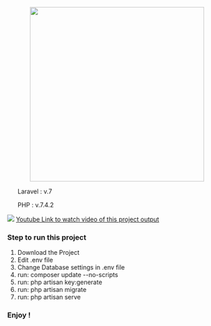 <p align="center"><img src="https://res.cloudinary.com/dtfbvvkyp/image/upload/v1566331377/laravel-logolockup-cmyk-red.svg" width="400"></p>


   <ol> Laravel : v.7 </ol>
    <ol> PHP : v.7.4.2 </ol>
   
   <img src="https://i.pinimg.com/originals/15/08/69/15086962d8818c3ac4e99868f0e55290.png">
   <a href="https://www.youtube.com/watch?v=wnlELoZsBpQ" terget ="_blank"> Youtube Link to watch video of this project output</a>
    
    
 <h3>Step to run this project </h3>
   
<ol>
 <li> Download the Project </li>
 <li> Edit .env file </li>
 <li> Change Database settings in .env file </li>
    
 <li> run:  composer update --no-scripts  </li>
    
 <li> run:  php artisan key:generate  </li>
 
 <li> run:  php artisan migrate  </li>
 <li> run:  php artisan serve </li>
</ol>
 <h3> Enjoy ! </h3>
 
 
